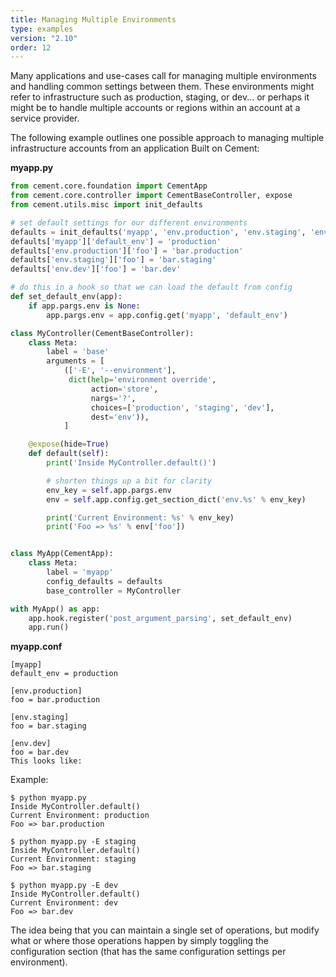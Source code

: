 ```yaml
---
title: Managing Multiple Environments
type: examples
version: "2.10"
order: 12
---
```


Many applications and use-cases call for managing multiple environments and handling common settings between them. These environments might refer to infrastructure such as production, staging, or dev... or perhaps it might be to handle multiple accounts or regions within an account at a service provider.

The following example outlines one possible approach to managing multiple infrastructure accounts from an application Built on Cement:

**myapp.py**

```python
from cement.core.foundation import CementApp
from cement.core.controller import CementBaseController, expose
from cement.utils.misc import init_defaults

# set default settings for our different environments
defaults = init_defaults('myapp', 'env.production', 'env.staging', 'env.dev')
defaults['myapp']['default_env'] = 'production'
defaults['env.production']['foo'] = 'bar.production'
defaults['env.staging']['foo'] = 'bar.staging'
defaults['env.dev']['foo'] = 'bar.dev'

# do this in a hook so that we can load the default from config
def set_default_env(app):
    if app.pargs.env is None:
        app.pargs.env = app.config.get('myapp', 'default_env')

class MyController(CementBaseController):
    class Meta:
        label = 'base'
        arguments = [
            (['-E', '--environment'],
             dict(help='environment override',
                  action='store',
                  nargs='?',
                  choices=['production', 'staging', 'dev'],
                  dest='env')),
            ]

    @expose(hide=True)
    def default(self):
        print('Inside MyController.default()')

        # shorten things up a bit for clarity
        env_key = self.app.pargs.env
        env = self.app.config.get_section_dict('env.%s' % env_key)

        print('Current Environment: %s' % env_key)
        print('Foo => %s' % env['foo'])


class MyApp(CementApp):
    class Meta:
        label = 'myapp'
        config_defaults = defaults
        base_controller = MyController

with MyApp() as app:
    app.hook.register('post_argument_parsing', set_default_env)
    app.run()
```

**myapp.conf**

```
[myapp]
default_env = production

[env.production]
foo = bar.production

[env.staging]
foo = bar.staging

[env.dev]
foo = bar.dev
This looks like:
```

Example:

```
$ python myapp.py
Inside MyController.default()
Current Environment: production
Foo => bar.production

$ python myapp.py -E staging
Inside MyController.default()
Current Environment: staging
Foo => bar.staging

$ python myapp.py -E dev
Inside MyController.default()
Current Environment: dev
Foo => bar.dev
```

The idea being that you can maintain a single set of operations, but modify what or where those operations happen by simply toggling the configuration section (that has the same configuration settings per environment).
